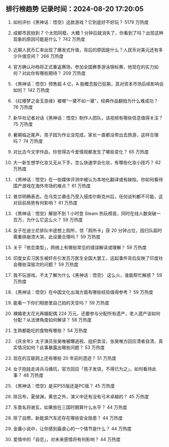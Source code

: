 
## 排行榜趋势 记录时间：2024-08-20 17:20:05
  
  1. 如何评价《黑神话：悟空》这款游戏？它到底好不好玩？ 5179 万热度
    
  2. 成都市民拍到 7 个太阳同框，大概 1 分钟后就消失了，你看到了吗？出现这种现象的原因可能是什么？ 742 万热度
    
  3. 近期人民币汇率出现了爆发式升值，背后的原因是什么？人民币对美元还有多少升值空间？ 266 万热度
    
  4. 官方确认孙杨将正式重返赛场，参加全国赛季游泳锦标赛，他现在的实力如何？对此你有哪些期待？ 209 万热度
    
  5. 《黑神话：悟空》预售超 4 亿，A 股概念股已狂飙，其对资本市场后续影响会如何？ 142 万热度
    
  6. 《红楼梦之金玉良缘》被嘲“一黛不如一黛”，经典作品翻拍为什么难成功？ 76 万热度
    
  7. 新华社记者对话《黑神话：悟空》制作人团队，该视频有哪些信息值得关注？ 75 万热度
    
  8. 暑期临近尾声，孩子因为作业没完成，家长一直都没带出去旅游，这样合理吗？ 74 万热度
    
  9. 对比古今文学作品，你觉得古今爱情观都发生了哪些变化？ 65 万热度
    
  10. 大一新生想学化妆又无从下手，怎么快速学会化妆，有哪些化妆小技巧？ 62 万热度
    
  11. 《黑神话：悟空》在一些媒体评测中被认为本地化翻译或有缺陷，你如何看待国产游戏在海外市场的难点？ 61 万热度
    
  12. 普京明确表态，在乌克兰袭击乃至入侵库尔斯克州后，任何谈判都不可能，这对目前局势有何影响？ 61 万热度
    
  13. 《黑神话：悟空》解锁不到 1 小时登 Steam 热玩榜首，同时在线人数突破一百万，为什么它这么火？ 59 万热度
    
  14. 女子在迪士尼排队中途想上厕所，领「厕所卡」获 20 分钟占位，因归队超时需重排崩溃大哭，此设置合理吗？ 59 万热度
    
  15. 关于「依恋类型」，网络上有哪些常见的错误解读或理解？ 59 万热度
    
  16. 印度女实习医生被奸杀引发百万医生全国大罢工，这起事件背后反映了印度社会哪些深层次的问题？ 59 万热度
    
  17. 我不玩游戏，不太了解为什么《黑神话：悟空》 这么火，谁能帮忙解惑？ 59 万热度
    
  18. 《黑神话：悟空》在中国文化出海方面有哪些经验值得参考？ 59 万热度
    
  19. 能看一下你们相册里自己拍的天空吗？ 59 万热度
    
  20. 裸婚老太花光再婚配偶 224 万元，还要参与分配所有遗产，老人遗产该如何分配？从法律角度如何解读？ 58 万热度
    
  21. 生熟都能吃的食物有哪些？ 54 万热度
    
  22. 《庆余年》太子演员张昊唯被曝逃税、组织卖淫，张昊唯方回应清者自清，真实情况如何？此事暴露出哪些问题？ 53 万热度
    
  23. 现在的互联网上还有哪些 20 年前的遗迹？ 51 万热度
    
  24. 女子抱娃走进兵马俑坑，官方回应「孩子发烧，不得已为之」，如何看待此事？ 48 万热度
    
  25. 《黑神话：悟空》是买PS5版还是PC版？ 45 万热度
    
  26. 除吕布，夏侯渊，黄忠之外，演义中还有没有弓术卓越的？ 45 万热度
    
  27. 东晋名将谢玄，如果放在三国时期算什么水平？ 44 万热度
    
  28. 除了自燃，新能源汽车还存在哪些安全隐患？ 44 万热度
    
  29. 金庸小说中，让你感到最虐心的一个情节是什么？ 44 万热度
    
  30. 爱情中的「自恋」，对未来感情将有何影响？ 44 万热度
    